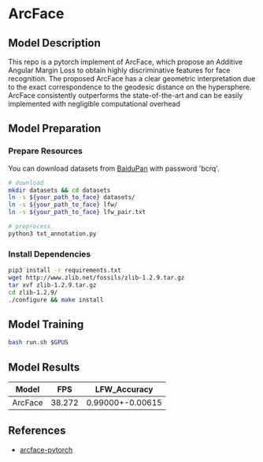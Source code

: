 # ArcFace

## Model Description

This repo is a pytorch implement of ArcFace, which propose an Additive Angular Margin Loss to obtain highly
discriminative features for face recognition. The proposed ArcFace has a clear geometric interpretation due to the exact
correspondence to the geodesic distance on the hypersphere. ArcFace consistently outperforms the state-of-the-art and
can be easily implemented with negligible computational overhead

## Model Preparation

### Prepare Resources

You can download datasets from [BaiduPan](https://pan.baidu.com/s/1qMxFR8H_ih0xmY-rKgRejw) with password 'bcrq'.

```bash
# download
mkdir datasets && cd datasets
ln -s ${your_path_to_face} datasets/
ln -s ${your_path_to_face} lfw/
ln -s ${your_path_to_face} lfw_pair.txt

# preprocess
python3 txt_annotation.py
```

### Install Dependencies

```bash
pip3 install -r requirements.txt
wget http://www.zlib.net/fossils/zlib-1.2.9.tar.gz
tar xvf zlib-1.2.9.tar.gz
cd zlib-1.2.9/
./configure && make install
```

## Model Training

```bash
bash run.sh $GPUS
```

## Model Results

| Model   | FPS    | LFW_Accuracy     |
|---------|--------|------------------|
| ArcFace | 38.272 | 0.99000+-0.00615 |

## References

- [arcface-pytorch](https://github.com/bubbliiiing/arcface-pytorch)

